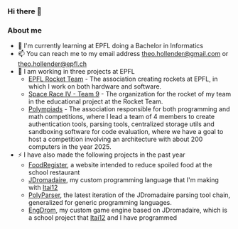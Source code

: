 ### Hi there 👋

### About me

 - 🌱 I'm currently learning at EPFL doing a Bachelor in Informatics
 - 📫 You can reach me to my email address theo.hollender@gmail.com or theo.hollender@epfl.ch
 - 🔭 I am working in three projects at EPFL
   - [EPFL Rocket Team](https://epflrocketteam.ch/) - The association creating rockets at EPFL, in which I work on both hardware and software.
   - [Space Race IV - Team 9](https://github.com/ert-tiroir) - The organization for the rocket of my team in the educational project at the Rocket Team.
   - [Polympiads](https://github.com/polympiads) - The association responsible for both programming and math competitions, where I lead a team of 4 members to create authentication tools, parsing tools, centralized storage utils and sandboxing software for code evaluation, where we have a goal to host a competition involving an architecture with about 200 computers in the year 2025.
 - ⚡ I have also made the following projects in the past year
   - [FoodRegister](https://github.com/FoodRegister), a website intended to reduce spoiled food at the school restaurant
   - [JDromadaire](https://github.com/EngDrom/JDromadaire), my custom programming language that I'm making with [Itai12](https://github.com/Itai12)
   - [PolyParser](https://github.com/polympiads/polyparser), the latest iteration of the JDromadaire parsing tool chain, generalized for generic programming languages.
   - [EngDrom](https://github.com/EngDrom/), my custom game engine based on JDromadaire, which is a school project that [Itai12](https://github.com/Itai12) and I have programmed

<!--
**MrThimote/MrThimote** is a ✨ _special_ ✨ repository because its `README.md` (this file) appears on your GitHub profile.

Here are some ideas to get you started:

- 🔭 I’m currently working on ...
- 🌱 I’m currently learning ...
- 👯 I’m looking to collaborate on ...
- 🤔 I’m looking for help with ...
- 💬 Ask me about ...
- 📫 How to reach me: ...
- 😄 Pronouns: ...
- ⚡ Fun fact: ...
-->
